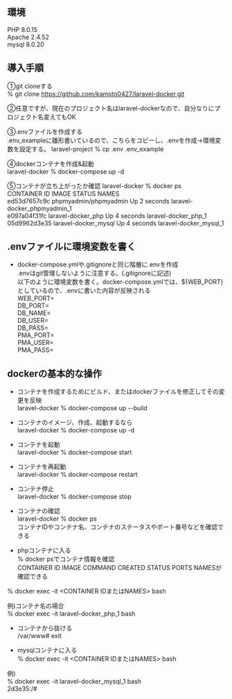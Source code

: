 ## 環境
PHP 8.0.15  
Apache 2.4.52  
mysql 8.0.20  

## 導入手順
①git cloneする  
% git clone https://github.com/kamoto0427/laravel-docker.git  

②任意ですが、現在のプロジェクト名はlaravel-dockerなので、自分なりにプロジェクト名変えてもOK  

③.envファイルを作成する  
.env_exampleに雛形書いているので、こちらをコピーし、.envを作成→環境変数を設定する。
laravel-project % cp .env .env_example

④dockerコンテナを作成&起動  
laravel-docker % docker-compose up -d

⑤コンテナが立ち上がったか確認
laravel-docker % docker ps  
CONTAINER ID   IMAGE                     STATUS            NAMES  
ed53d7657c9c   phpmyadmin/phpmyadmin      Up 2 seconds     laravel-docker_phpmyadmin_1  
e097a04f31fc   laravel-docker_php         Up 4 seconds     laravel-docker_php_1  
05d9962d3e35   laravel-docker_mysql       Up 4 seconds     laravel-docker_mysql_1  

## .envファイルに環境変数を書く
* docker-compose.ymlや.gitignoreと同じ階層に.envを作成  
.envはgit管理しないように注意する。(.gitignoreに記述)  
以下のように環境変数を書く。docker-compose.ymlでは、${WEB_PORT}としているので、.envに書いた内容が反映される  
WEB_PORT=  
DB_PORT=  
DB_NAME=  
DB_USER=  
DB_PASS=  
PMA_PORT=  
PMA_USER=  
PMA_PASS=  

## dockerの基本的な操作
* コンテナを作成するためにビルド、またはdockerファイルを修正してその変更を反映  
laravel-docker % docker-compose up --build

* コンテナのイメージ、作成、起動するなら  
laravel-docker % docker-compose up -d

* コンテナを起動  
laravel-docker % docker-compose start

* コンテナを再起動  
laravel-docker % docker-compose restart

* コンテナ停止  
laravel-docker % docker-compose stop

* コンテナの確認  
laravel-docker % docker ps  
コンテナIDやコンテナ名、コンテナのステータスやポート番号などを確認できる

* phpコンテナに入る  
% docker psでコンテナ情報を確認  
CONTAINER ID IMAGE  COMMAND CREATED  STATUS PORTS  NAMESが確認できる  

% docker exec -it <CONTAINER IDまたはNAMES> bash  

例)コンテナ名の場合  
% docker exec -it laravel-docker_php_1 bash  

* コンテナから抜ける  
/var/www# exit  

* mysqlコンテナに入る  
% docker exec -it <CONTAINER IDまたはNAMES> bash  

例)  
% docker exec -it laravel-docker_mysql_1 bash  
2d3e35:/# 



